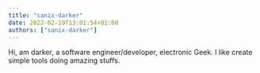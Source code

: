 ```yaml
---
title: "sanix-darker"
date: 2022-02-19T13:01:54+01:00
authors: ["sanix-darker"]
---
```


Hi, am darker, a software engineer/developer, electronic Geek.
I like create simple tools doing amazing stuffs.
